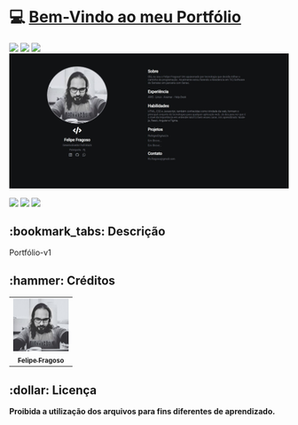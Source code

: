 <h1>💻 <a href="#">Bem-Vindo ao meu Portfólio </a></h1>

<div style="display: inline_block">

<img src="https://img.shields.io/badge/html5-%23E34F26.svg?style=for-the-badge&logo=html5&logoColor=white" />
<img src="https://img.shields.io/badge/css-%231572B6.svg?style=for-the-badge&logo=css3&logoColor=white" />
<img src="https://img.shields.io/badge/javascript-%23323330.svg?style=for-the-badge&logo=javascript&logoColor=%23F7DF1E" />
  
  
  
</div>

<img src ="https://github.com/felipeofragoso/portfolio/blob/main/img/screen.JPG?raw=true" />

<div style="display: inline_block">
  
<a href = "mailto:lfo.fragoso@gmail.com"><img src="https://img.shields.io/badge/-Gmail-%23333?style=for-the-badge&logo=gmail&logoColor=white" target="_blank"></a>
<a href="https://www.linkedin.com/in/felipeofragoso/" target="_blank"><img src="https://img.shields.io/badge/-LinkedIn-%230077B5?style=for-the-badge&logo=linkedin&logoColor=white" target="_blank"></a>
<a href="#" target="_blank"><img src="https://img.shields.io/badge/-Portf%C3%B3lio-brown?style=for-the-badge&logo=true" target="_blank"></a>
  
</div>

<h2>:bookmark_tabs: Descrição</h2>
<p>Portfólio-v1</p>



<h2>:hammer: Créditos</h2>
<table>
  <tr>
    <td align="center">
      <a href="https://github.com/felipeofragoso">
        <img src="https://github.com/felipeofragoso/portfolio/blob/main/img/felipe.jpg?raw=true" width="100px;" alt="Foto do Felipe Fragoso"/><br>
        <sub>
          <b>Felipe Fragoso</b>
        </sub>
      </a>
    </td>
  </tr>
</table>

<h2>:dollar: Licença</h2>
<b>Proibida a utilização dos arquivos para fins diferentes de aprendizado.</b>
